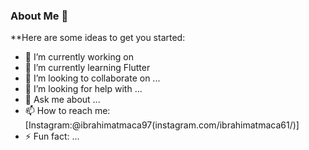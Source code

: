 ### About Me 👋

<!--
**ibrahimatmaca/ibrahimatmaca** is a ✨ _special_ ✨ repository because its `README.md` (this file) appears on your GitHub profile.
-->
**Here are some ideas to get you started:

- 🔭 I’m currently working on
- 🌱 I’m currently learning Flutter 
- 👯 I’m looking to collaborate on ...
- 🤔 I’m looking for help with ...
- 💬 Ask me about ...
- 📫 How to reach me: [Instagram:@ibrahimatmaca97(instagram.com/ibrahimatmaca61/)]
- ⚡ Fun fact: ...
